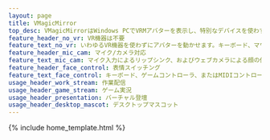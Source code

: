 ```yaml
---
layout: page
title: VMagicMirror
top_desc: VMagicMirrorはWindows PCでVRMアバターを表示し、特別なデバイスを使わずアバターを動かせるアプリケーションです。
feature_header_no_vr: VR機器は不要
feature_text_no_vr: いわゆるVR機器を使わずにアバターを動かせます。キーボード、マウス、ゲームコントローラ、MIDIコントローラに対応しています。
feature_header_mic_cam: マイク/カメラ対応
feature_text_mic_cam: マイク入力によるリップシンク、およびウェブカメラによる顔の位置トラッキングをサポートしています。
feature_header_face_control: 表情スイッチング
feature_text_face_control: キーボード、ゲームコントローラ、またはMIDIコントローラでアバターの表情を切り替えられます。あらかじめセットアップされた、各アバターに固有の表情も使用できます。
usage_header_work_stream: 作業配信
usage_header_game_stream: ゲーム実況
usage_header_presentation: バーチャル登壇
usage_header_desktop_mascot: デスクトップマスコット
---
```


{% include home_template.html %}
